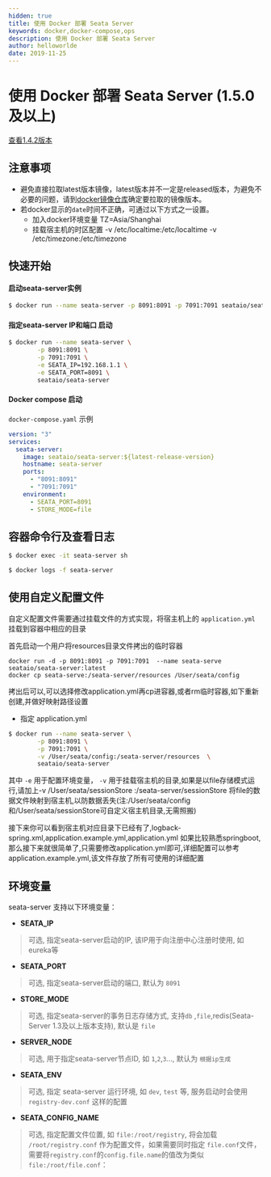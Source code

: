 ```yaml
---
hidden: true
title: 使用 Docker 部署 Seata Server
keywords: docker,docker-compose,ops
description: 使用 Docker 部署 Seata Server
author: helloworlde
date: 2019-11-25
---
```


# 使用 Docker 部署 Seata Server (1.5.0及以上)

<a href="./deploy-by-docker-142.html">查看1.4.2版本</a>  

## 注意事项 
- 避免直接拉取latest版本镜像，latest版本并不一定是released版本，为避免不必要的问题，请到[docker镜像仓库](https://hub.docker.com/r/seataio/seata-server/tags)确定要拉取的镜像版本。
- 若docker显示的`date`时间不正确，可通过以下方式之一设置。
  - 加入docker环境变量 TZ=Asia/Shanghai
  - 挂载宿主机的时区配置 -v /etc/localtime:/etc/localtime -v /etc/timezone:/etc/timezone 
## 快速开始 

#### 启动seata-server实例

```bash
$ docker run --name seata-server -p 8091:8091 -p 7091:7091 seataio/seata-server:1.5.0
```

#### 指定seata-server IP和端口 启动

```bash
$ docker run --name seata-server \
        -p 8091:8091 \
        -p 7091:7091 \
        -e SEATA_IP=192.168.1.1 \
        -e SEATA_PORT=8091 \
        seataio/seata-server
```

#### Docker compose 启动

`docker-compose.yaml` 示例

```yaml
version: "3"
services:
  seata-server:
    image: seataio/seata-server:${latest-release-version}
    hostname: seata-server
    ports:
      - "8091:8091"
      - "7091:7091"
    environment:
      - SEATA_PORT=8091
      - STORE_MODE=file
```



## 容器命令行及查看日志

```bash
$ docker exec -it seata-server sh
```

```bash
$ docker logs -f seata-server
```

## 使用自定义配置文件

自定义配置文件需要通过挂载文件的方式实现，将宿主机上的 `application.yml`  挂载到容器中相应的目录

首先启动一个用户将resources目录文件拷出的临时容器

```
docker run -d -p 8091:8091 -p 7091:7091  --name seata-serve seataio/seata-server:latest
docker cp seata-serve:/seata-server/resources /User/seata/config
```

拷出后可以,可以选择修改application.yml再cp进容器,或者rm临时容器,如下重新创建,并做好映射路径设置

- 指定 application.yml

```bash
$ docker run --name seata-server \
        -p 8091:8091 \
        -p 7091:7091 \
        -v /User/seata/config:/seata-server/resources  \
        seataio/seata-server
```

其中 `-e` 用于配置环境变量， `-v` 用于挂载宿主机的目录,如果是以file存储模式运行,请加上-v /User/seata/sessionStore :/seata-server/sessionStore 将file的数据文件映射到宿主机,以防数据丢失(注:/User/seata/config和/User/seata/sessionStore可自定义宿主机目录,无需照搬)

接下来你可以看到宿主机对应目录下已经有了,logback-spring.xml,application.example.yml,application.yml 如果比较熟悉springboot,那么接下来就很简单了,只需要修改application.yml即可,详细配置可以参考application.example.yml,该文件存放了所有可使用的详细配置

## 环境变量

seata-server 支持以下环境变量： 

- **SEATA_IP**

> 可选, 指定seata-server启动的IP, 该IP用于向注册中心注册时使用, 如eureka等

- **SEATA_PORT**

> 可选, 指定seata-server启动的端口, 默认为 `8091`

- **STORE_MODE**

> 可选, 指定seata-server的事务日志存储方式, 支持`db` ,`file`,redis(Seata-Server 1.3及以上版本支持), 默认是 `file`

- **SERVER_NODE**

> 可选, 用于指定seata-server节点ID, 如 `1`,`2`,`3`..., 默认为 `根据ip生成`

- **SEATA_ENV**

> 可选, 指定 seata-server 运行环境, 如 `dev`, `test` 等, 服务启动时会使用 `registry-dev.conf` 这样的配置

- **SEATA_CONFIG_NAME**

> 可选, 指定配置文件位置, 如 `file:/root/registry`, 将会加载 `/root/registry.conf` 作为配置文件，如果需要同时指定 `file.conf`文件，需要将`registry.conf`的`config.file.name`的值改为类似`file:/root/file.conf`：

